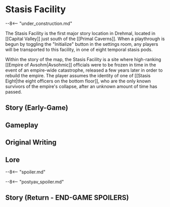 # Stasis Facility

--8<-- "under_construction.md"

The Stasis Facility is the first major story location in Drehmal, located in [[Capital Valley]] just south of the [[Primal Caverns]]. When a playthrough is begun by toggling the "Initialize" button in the settings room, any players will be transported to this facility, in one of eight temporal stasis pods. 

Within the story of the map, the Stasis Facility is a site where high-ranking [[Empire of Avsohm|Avsohmic]] officials were to be frozen in time in the event of an empire-wide catastrophe, released a few years later in order to rebuild the empire. The player assumes the identity of one of [[Stasis Eight|the eight officers on the bottom floor]], who are the only known survivors of the empire's collapse, after an unknown amount of time has passed.

## Story (Early-Game)

## Gameplay

## Original Writing

## Lore

--8<-- "spoiler.md"

--8<-- "postyav_spoiler.md"

## Story (Return - END-GAME SPOILERS)
